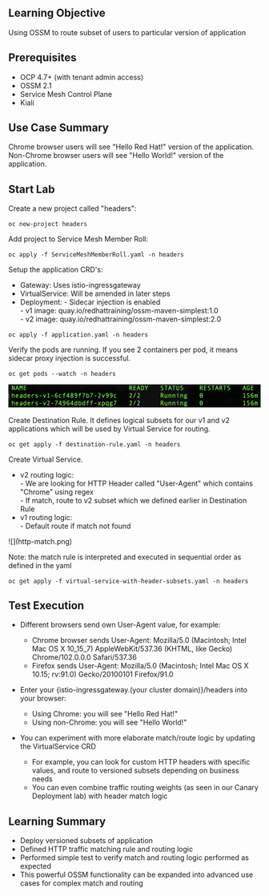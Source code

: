 ## Learning Objective
Using OSSM to route subset of users to particular version of application

## Prerequisites

- OCP 4.7+ (with tenant admin access)
- OSSM 2.1
- Service Mesh Control Plane
- Kiali

## Use Case Summary

Chrome browser users will see "Hello Red Hat!" version of the application.
Non-Chrome browser users will see "Hello World!" version of the application.

## Start Lab

<p dir="auto">Create a new project called "headers":</p>
<div class="snippet-clipboard-content notranslate position-relative overflow-auto" data-snippet-clipboard-copy-content="oc new-project headers"><pre class="notranslate"><code>oc new-project headers
</code></pre></div>

<p dir="auto">Add project to Service Mesh Member Roll:</p>
<div class="snippet-clipboard-content notranslate position-relative overflow-auto" data-snippet-clipboard-copy-content="oc apply -f ServiceMeshMemberRoll.yaml -n headers"><pre class="notranslate"><code>oc apply -f ServiceMeshMemberRoll.yaml -n headers
</code></pre></div>

<p dir="auto">Setup the application CRD's:</p>
<UL>
<LI>Gateway: Uses istio-ingressgateway
<LI>VirtualService: Will be amended in later steps
<LI>Deployment:
  - Sidecar injection is enabled<br>
  - v1 image: quay.io/redhattraining/ossm-maven-simplest:1.0<br>
  - v2 image: quay.io/redhattraining/ossm-maven-simplest:2.0<br>
</UL>
<div class="snippet-clipboard-content notranslate position-relative overflow-auto" data-snippet-clipboard-copy-content="oc apply -f application.yaml -n headers"><pre class="notranslate"><code>oc apply -f application.yaml -n headers
</code></pre></div>

<p dir="auto">Verify the pods are running.  If you see 2 containers per pod, it means sidecar proxy injection is successful.</p>
<div class="snippet-clipboard-content notranslate position-relative overflow-auto" data-snippet-clipboard-copy-content="oc get pods --watch -n headers"><pre class="notranslate"><code>oc get pods --watch -n headers
</code></pre></div>

![](headers-pods.png)

<p dir="auto">Create Destination Rule.  It defines logical subsets for our v1 and v2 applications which will be used by Virtual Service for routing.</p>
<div class="snippet-clipboard-content notranslate position-relative overflow-auto" data-snippet-clipboard-copy-content="oc apply -f destination-rule.yaml -n headers"><pre class="notranslate"><code>oc get apply -f destination-rule.yaml -n headers
</code></pre></div>

<p dir="auto">Create Virtual Service.</p>
<UL>
<LI>v2 routing logic:<br>
  - We are looking for HTTP Header called "User-Agent" which contains "Chrome" using regex<br>
  - If match, route to v2 subset which we defined earlier in Destination Rule
<LI>v1 routing logic:<br>
  - Default route if match not found
</UL>
![](http-match.png)

<p dir="auto">Note: the match rule is interpreted and executed in sequential order as defined in the yaml</p>
<div class="snippet-clipboard-content notranslate position-relative overflow-auto" data-snippet-clipboard-copy-content="oc apply -f virtual-service-with-header-subsets.yaml -n headers"><pre class="notranslate"><code>oc get apply -f virtual-service-with-header-subsets.yaml -n headers
</code></pre></div>

## Test Execution

- Different browsers send own User-Agent value, for example: 
  - Chrome browser sends User-Agent: Mozilla/5.0 (Macintosh; Intel Mac OS X 10_15_7) AppleWebKit/537.36 (KHTML, like Gecko) Chrome/102.0.0.0 Safari/537.36
  - Firefox sends User-Agent: Mozilla/5.0 (Macintosh; Intel Mac OS X 10.15; rv:91.0) Gecko/20100101 Firefox/91.0
  
- Enter your {istio-ingressgateway.(your cluster domain)}/headers into your browser:
  - Using Chrome: you will see "Hello Red Hat!"
  - Using non-Chrome: you will see "Hello World!"
  
- You can experiment with more elaborate match/route logic by updating the VirtualService CRD
  - For example, you can look for custom HTTP headers with specific values, and route to versioned subsets depending on business needs
  - You can even combine traffic routing weights (as seen in our Canary Deployment lab) with header match logic
  
## Learning Summary

- Deploy versioned subsets of application
- Defined HTTP traffic matching rule and routing logic
- Performed simple test to verify match and routing logic performed as expected
- This powerful OSSM functionality can be expanded into advanced use cases for complex match and routing
  

